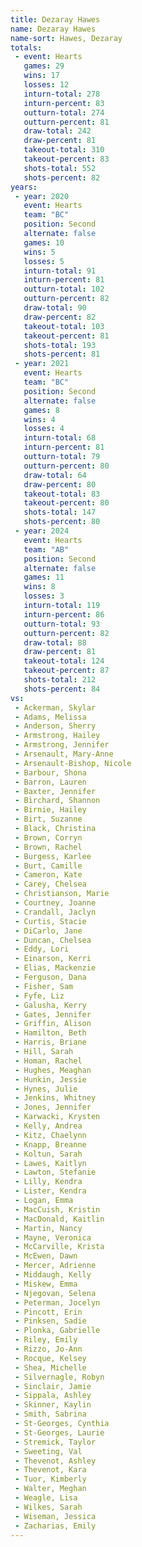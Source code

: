 ```yaml
---
title: Dezaray Hawes
name: Dezaray Hawes
name-sort: Hawes, Dezaray
totals:
 - event: Hearts
   games: 29
   wins: 17
   losses: 12
   inturn-total: 278
   inturn-percent: 83
   outturn-total: 274
   outturn-percent: 81
   draw-total: 242
   draw-percent: 81
   takeout-total: 310
   takeout-percent: 83
   shots-total: 552
   shots-percent: 82
years:
 - year: 2020
   event: Hearts
   team: "BC"
   position: Second
   alternate: false
   games: 10
   wins: 5
   losses: 5
   inturn-total: 91
   inturn-percent: 81
   outturn-total: 102
   outturn-percent: 82
   draw-total: 90
   draw-percent: 82
   takeout-total: 103
   takeout-percent: 81
   shots-total: 193
   shots-percent: 81
 - year: 2021
   event: Hearts
   team: "BC"
   position: Second
   alternate: false
   games: 8
   wins: 4
   losses: 4
   inturn-total: 68
   inturn-percent: 81
   outturn-total: 79
   outturn-percent: 80
   draw-total: 64
   draw-percent: 80
   takeout-total: 83
   takeout-percent: 80
   shots-total: 147
   shots-percent: 80
 - year: 2024
   event: Hearts
   team: "AB"
   position: Second
   alternate: false
   games: 11
   wins: 8
   losses: 3
   inturn-total: 119
   inturn-percent: 86
   outturn-total: 93
   outturn-percent: 82
   draw-total: 88
   draw-percent: 81
   takeout-total: 124
   takeout-percent: 87
   shots-total: 212
   shots-percent: 84
vs:
 - Ackerman, Skylar
 - Adams, Melissa
 - Anderson, Sherry
 - Armstrong, Hailey
 - Armstrong, Jennifer
 - Arsenault, Mary-Anne
 - Arsenault-Bishop, Nicole
 - Barbour, Shona
 - Barron, Lauren
 - Baxter, Jennifer
 - Birchard, Shannon
 - Birnie, Hailey
 - Birt, Suzanne
 - Black, Christina
 - Brown, Corryn
 - Brown, Rachel
 - Burgess, Karlee
 - Burt, Camille
 - Cameron, Kate
 - Carey, Chelsea
 - Christianson, Marie
 - Courtney, Joanne
 - Crandall, Jaclyn
 - Curtis, Stacie
 - DiCarlo, Jane
 - Duncan, Chelsea
 - Eddy, Lori
 - Einarson, Kerri
 - Elias, Mackenzie
 - Ferguson, Dana
 - Fisher, Sam
 - Fyfe, Liz
 - Galusha, Kerry
 - Gates, Jennifer
 - Griffin, Alison
 - Hamilton, Beth
 - Harris, Briane
 - Hill, Sarah
 - Homan, Rachel
 - Hughes, Meaghan
 - Hunkin, Jessie
 - Hynes, Julie
 - Jenkins, Whitney
 - Jones, Jennifer
 - Karwacki, Krysten
 - Kelly, Andrea
 - Kitz, Chaelynn
 - Knapp, Breanne
 - Koltun, Sarah
 - Lawes, Kaitlyn
 - Lawton, Stefanie
 - Lilly, Kendra
 - Lister, Kendra
 - Logan, Emma
 - MacCuish, Kristin
 - MacDonald, Kaitlin
 - Martin, Nancy
 - Mayne, Veronica
 - McCarville, Krista
 - McEwen, Dawn
 - Mercer, Adrienne
 - Middaugh, Kelly
 - Miskew, Emma
 - Njegovan, Selena
 - Peterman, Jocelyn
 - Pincott, Erin
 - Pinksen, Sadie
 - Plonka, Gabrielle
 - Riley, Emily
 - Rizzo, Jo-Ann
 - Rocque, Kelsey
 - Shea, Michelle
 - Silvernagle, Robyn
 - Sinclair, Jamie
 - Sippala, Ashley
 - Skinner, Kaylin
 - Smith, Sabrina
 - St-Georges, Cynthia
 - St-Georges, Laurie
 - Stremick, Taylor
 - Sweeting, Val
 - Thevenot, Ashley
 - Thevenot, Kara
 - Tuor, Kimberly
 - Walter, Meghan
 - Weagle, Lisa
 - Wilkes, Sarah
 - Wiseman, Jessica
 - Zacharias, Emily
---
```

